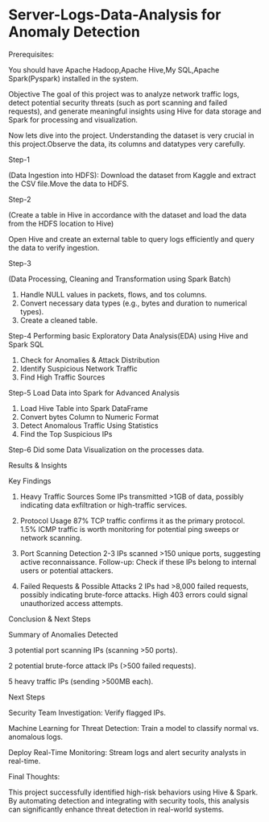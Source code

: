 # Server-Logs-Data-Analysis for Anomaly Detection

Prerequisites:

You should have Apache Hadoop,Apache Hive,My SQL,Apache Spark(Pyspark) installed in the system.

Objective
The goal of this project was to analyze network traffic logs, detect potential security threats (such as port scanning and failed requests), and generate meaningful insights using Hive for data storage and Spark for processing and visualization.

Now lets dive into the project.
Understanding the dataset is very crucial in this project.Observe the data, its columns and datatypes very carefully.

Step-1

(Data Ingestion into HDFS): Download the dataset from Kaggle and extract the CSV file.Move the data to HDFS. 

Step-2

(Create a table in Hive in accordance with the dataset and load the data from the HDFS location to Hive)

Open Hive and create an external table to query logs efficiently and query the data to verify ingestion.

Step-3

(Data Processing, Cleaning and Transformation using Spark Batch)
1. Handle NULL values in packets, flows, and tos columns.
2. Convert necessary data types (e.g., bytes and duration to numerical types).
3. Create a cleaned table.

Step-4
Performing basic Exploratory Data Analysis(EDA) using Hive and Spark SQL
1. Check for Anomalies & Attack Distribution
2. Identify Suspicious Network Traffic
3. Find High Traffic Sources

Step-5
Load Data into Spark for Advanced Analysis
1. Load Hive Table into Spark DataFrame
2. Convert bytes Column to Numeric Format
3. Detect Anomalous Traffic Using Statistics
4. Find the Top Suspicious IPs

Step-6
Did some Data Visualization on the processes data.

Results & Insights

Key Findings

1. Heavy Traffic Sources
Some IPs transmitted >1GB of data, possibly indicating data exfiltration or high-traffic services.

2. Protocol Usage
87% TCP traffic confirms it as the primary protocol.
1.5% ICMP traffic is worth monitoring for potential ping sweeps or network scanning.
   
3. Port Scanning Detection
2-3 IPs scanned >150 unique ports, suggesting active reconnaissance.
Follow-up: Check if these IPs belong to internal users or potential attackers.

4. Failed Requests & Possible Attacks
2 IPs had >8,000 failed requests, possibly indicating brute-force attacks.
High 403 errors could signal unauthorized access attempts.

Conclusion & Next Steps

Summary of Anomalies Detected

3 potential port scanning IPs (scanning >50 ports).

2 potential brute-force attack IPs (>500 failed requests).

5 heavy traffic IPs (sending >500MB each).


Next Steps

Security Team Investigation: Verify flagged IPs.

Machine Learning for Threat Detection: Train a model to classify normal vs. anomalous logs.

Deploy Real-Time Monitoring: Stream logs and alert security analysts in real-time.


Final Thoughts:

This project successfully identified high-risk behaviors using Hive & Spark. By automating detection and integrating with security tools, this analysis can significantly enhance threat detection in real-world systems.

